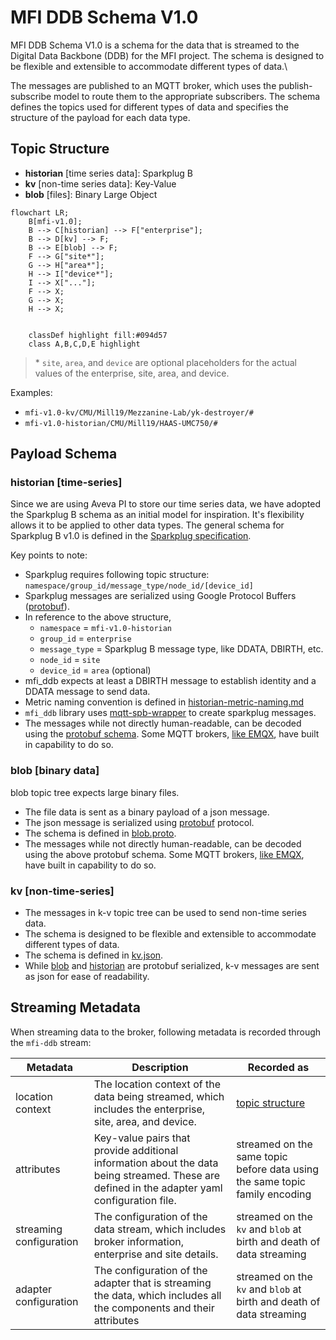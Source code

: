 # MFI DDB Schema V1.0

MFI DDB Schema V1.0 is a schema for the data that is streamed to the Digital Data Backbone (DDB) for the MFI project. The schema is designed to be flexible and extensible to accommodate different types of data.\

The messages are published to an MQTT broker, which uses the publish-subscribe model to route them to the appropriate subscribers. The schema defines the topics used for different types of data and specifies the structure of the payload for each data type.

## Topic Structure

* **historian** [time series data]: Sparkplug B
* **kv** [non-time series data]: Key-Value
* **blob** [files]: Binary Large Object

```mermaid
flowchart LR;
    B[mfi-v1.0];
    B --> C[historian] --> F["enterprise"];
    B --> D[kv] --> F;
    B --> E[blob] --> F;
    F --> G["site*"];
    G --> H["area*"];
    H --> I["device*"];
    I --> X["..."];
    F --> X;
    G --> X;
    H --> X;


    classDef highlight fill:#094d57
    class A,B,C,D,E highlight
```
> \*  `site`, `area`, and `device` are optional placeholders for the actual values of the enterprise, site, area, and device.

Examples: 
* `mfi-v1.0-kv/CMU/Mill19/Mezzanine-Lab/yk-destroyer/#`
* `mfi-v1.0-historian/CMU/Mill19/HAAS-UMC750/#`

## Payload Schema

### historian [time-series]

Since we are using Aveva PI to store our time series data, we have adopted the Sparkplug B schema as an initial model for inspiration. It's flexibility allows it to be applied to other data types. The general schema for Sparkplug B v1.0 is defined in the [Sparkplug specification](https://sparkplug.eclipse.org/specification/version/3.0/documents/sparkplug-specification-3.0.0.pdf).

Key points to note:

* Sparkplug requires following topic structure: `namespace/group_id/message_type/node_id/[device_id]`
* Sparkplug messages are serialized using Google Protocol Buffers ([protobuf](https://protobuf.dev/)).
* In reference to the above structure, 
    * `namespace` = `mfi-v1.0-historian`
    * `group_id` = `enterprise`
    * `message_type` = Sparkplug B message type, like DDATA, DBIRTH, etc.
    * `node_id` = `site`
    * `device_id` = `area` (optional)
* mfi_ddb expects at least a DBIRTH message to establish identity and a DDATA message to send data.
* Metric naming convention is defined in [historian-metric-naming.md](./historian-metric-naming.md)
* `mfi_ddb` library uses [mqtt-spb-wrapper](https://pypi.org/project/mqtt-spb-wrapper/) to create sparkplug messages.
* The messages while not directly human-readable, can be decoded using the [protobuf schema](./spbv.proto). Some MQTT brokers, [like EMQX](https://www.emqx.com/en/blog/mqtt-sparkplug-in-action-a-step-by-step-tutorial), have built in capability to do so.

### blob [binary data]

blob topic tree expects large binary files. 

* The file data is sent as a binary payload of a json message.
* The json message is serialized using [protobuf](https://protobuf.dev/) protocol.
* The schema is defined in [blob.proto](./blob.proto).
* The messages while not directly human-readable, can be decoded using the above protobuf schema. Some MQTT brokers, [like EMQX](https://www.emqx.com/en/blog/mqtt-sparkplug-in-action-a-step-by-step-tutorial), have built in capability to do so.

### kv [non-time-series]

* The messages in k-v topic tree can be used to send non-time series data. 
* The schema is designed to be flexible and extensible to accommodate different types of data. 
* The schema is defined in [kv.json](./kv.json).
* While [blob](#blob-binary-data) and [historian](#historian-time-series) are protobuf serialized, k-v messages are sent as json for ease of readability.

## Streaming Metadata

When streaming data to the broker, following metadata is recorded through the `mfi-ddb` stream:

| Metadata | Description | Recorded as |
|-------|-------------|-------------|
| location context | The location context of the data being streamed, which includes the enterprise, site, area, and device. | [topic structure](#topic-structure) |
| attributes | Key-value pairs that provide additional information about the data being streamed. These are defined in the adapter yaml configuration file. | streamed on the same topic before data using the same topic family encoding |
| streaming configuration | The configuration of the data stream, which includes broker information, enterprise and site details. | streamed on the `kv` and `blob` at birth and death of data streaming  |
| adapter configuration | The configuration of the adapter that is streaming the data, which includes all the components and their attributes | streamed on the `kv` and `blob` at birth and death of data streaming |  
